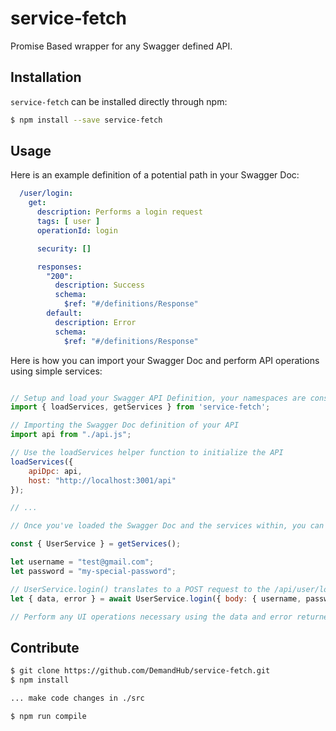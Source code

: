 service-fetch
===========

Promise Based wrapper for any Swagger defined API. 

## Installation

`service-fetch` can be installed directly through npm:

```sh
$ npm install --save service-fetch
```

## Usage

Here is an example definition of a potential path in your Swagger Doc:

```yaml
  /user/login:
    get:
      description: Performs a login request
      tags: [ user ]
      operationId: login

      security: []

      responses:
        "200":
          description: Success
          schema:
            $ref: "#/definitions/Response"
        default:
          description: Error
          schema:
            $ref: "#/definitions/Response"
```

Here is how you can import your Swagger Doc and perform API operations using simple services:

```jsx

// Setup and load your Swagger API Definition, your namespaces are considered services
import { loadServices, getServices } from 'service-fetch';

// Importing the Swagger Doc definition of your API
import api from "./api.js";

// Use the loadServices helper function to initialize the API
loadServices({
	apiDpc: api,
	host: "http://localhost:3001/api"
});

// ...

// Once you've loaded the Swagger Doc and the services within, you can consider your Swagger namespaces as services and you can call upon their operations as needed.

const { UserService } = getServices();

let username = "test@gmail.com";
let password = "my-special-password";

// UserService.login() translates to a POST request to the /api/user/login endpoint
let { data, error } = await UserService.login({ body: { username, password } }); 

// Perform any UI operations necessary using the data and error returned values...

```

## Contribute

```sh
$ git clone https://github.com/DemandHub/service-fetch.git
$ npm install

... make code changes in ./src

$ npm run compile
```